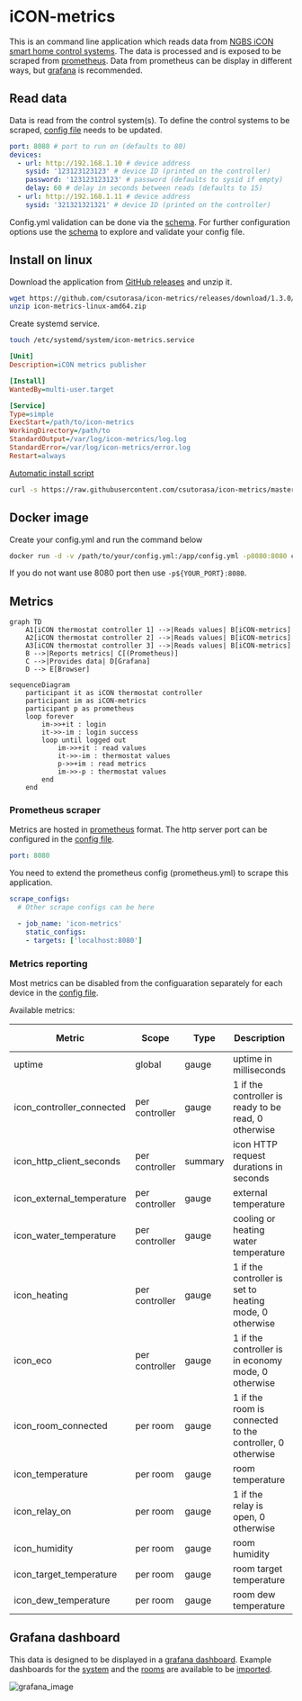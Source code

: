 # iCON-metrics

This is an command line application which reads data from [NGBS iCON smart home control systems](https://www.ngbsh.hu/en/icon.html).
The data is processed and is exposed to be scraped from [prometheus](https://prometheus.io/).
Data from prometheus can be display in different ways, but [grafana](https://grafana.com/) is recommended.

## Read data

Data is read from the control system(s).
To define the control systems to be scraped, [config file](config.yml) needs to be updated.

```yaml
port: 8080 # port to run on (defaults to 80)
devices:
  - url: http://192.168.1.10 # device address
    sysid: '123123123123' # device ID (printed on the controller)
    password: '123123123123' # password (defaults to sysid if empty)
    delay: 60 # delay in seconds between reads (defaults to 15)
  - url: http://192.168.1.11 # device address
    sysid: '321321321321' # device ID (printed on the controller)
```

Config.yml validation can be done via the [schema](config.schema.json).
For further configuration options use the [schema](config.schema.json) to explore and validate your config file.

## Install on linux

Download the application from [GitHub releases](https://github.com/csutorasa/icon-metrics/releases) and unzip it.

```bash
wget https://github.com/csutorasa/icon-metrics/releases/download/1.3.0/icon-metrics-linux-amd64.zip
unzip icon-metrics-linux-amd64.zip
```

Create systemd service.

```bash
touch /etc/systemd/system/icon-metrics.service
```

```ini
[Unit]
Description=iCON metrics publisher

[Install]
WantedBy=multi-user.target

[Service]
Type=simple
ExecStart=/path/to/icon-metrics
WorkingDirectory=/path/to
StandardOutput=/var/log/icon-metrics/log.log
StandardError=/var/log/icon-metrics/error.log
Restart=always
```

[Automatic install script](linux_installer.sh)

```bash
curl -s https://raw.githubusercontent.com/csutorasa/icon-metrics/master/linux_installer.sh | sudo bash -s amd64
```

## Docker image

Create your config.yml and run the command below

```bash
docker run -d -v /path/to/your/config.yml:/app/config.yml -p8080:8080 csutorasa/icon-metrics:latest
```

If you do not want use 8080 port then use `-p${YOUR_PORT}:8080`.

## Metrics

```mermaid
graph TD
    A1[iCON thermostat controller 1] -->|Reads values| B[iCON-metrics]
    A2[iCON thermostat controller 2] -->|Reads values| B[iCON-metrics]
    A3[iCON thermostat controller 3] -->|Reads values| B[iCON-metrics]
    B -->|Reports metrics| C[(Prometheus)]
    C -->|Provides data| D[Grafana]
    D --> E[Browser]
```

```mermaid
sequenceDiagram
    participant it as iCON thermostat controller
    participant im as iCON-metrics
    participant p as prometheus
    loop forever
        im->>+it : login
        it->>-im : login success
        loop until logged out
            im->>+it : read values
            it->>-im : thermostat values
            p->>+im : read metrics
            im->>-p : thermostat values
        end
    end
```

### Prometheus scraper

Metrics are hosted in [prometheus](https://prometheus.io/) format.
The http server port can be configured in the [config file](config.yml).

```yaml
port: 8080
```

You need to extend the prometheus config (prometheus.yml) to scrape this application.

```yaml
scrape_configs:
  # Other scrape configs can be here

  - job_name: 'icon-metrics'
    static_configs:
    - targets: ['localhost:8080']
```

### Metrics reporting

Most metrics can be disabled from the configuaration separately for each device in the [config file](config.yml).

Available metrics:

| Metric                    | Scope          | Type    | Description                                               | Enable configuration flag |
| ------------------------- | -------------- | ------- | --------------------------------------------------------- | ------------------------- |
| uptime                    | global         | gauge   | uptime in milliseconds                                    | N/A                       |
| icon_controller_connected | per controller | gauge   | 1 if the controller is ready to be read, 0 otherwise      | controllerConnected       |
| icon_http_client_seconds  | per controller | summary | icon HTTP request durations in seconds                    | httpClient                |
| icon_external_temperature | per controller | gauge   | external temperature                                      | externalTemperature       |
| icon_water_temperature    | per controller | gauge   | cooling or heating water temperature                      | waterTemperature          |
| icon_heating              | per controller | gauge   | 1 if the controller is set to heating mode, 0 otherwise   | heating                   |
| icon_eco                  | per controller | gauge   | 1 if the controller is in economy mode, 0 otherwise       | eco                       |
| icon_room_connected       | per room       | gauge   | 1 if the room is connected to the controller, 0 otherwise | roomConnected             |
| icon_temperature          | per room       | gauge   | room temperature                                          | temperature               |
| icon_relay_on             | per room       | gauge   | 1 if the relay is open, 0 otherwise                       | relay                     |
| icon_humidity             | per room       | gauge   | room humidity                                             | humidity                  |
| icon_target_temperature   | per room       | gauge   | room target temperature                                   | targetTemperature         |
| icon_dew_temperature      | per room       | gauge   | room dew temperature                                      | dewTemperature            |

## Grafana dashboard

This data is designed to be displayed in a [grafana dashboard](https://grafana.com/docs/grafana/latest/dashboards/).
Example dashboards for the [system](grafana-iCON-metrics-system.json) and the [rooms](grafana-iCON-rooms.json) are available to be [imported](https://grafana.com/docs/grafana/latest/dashboards/export-import/).

![grafana_image](https://user-images.githubusercontent.com/6968192/164945271-5c75cd29-55b0-4057-a737-3945aad95413.png)
